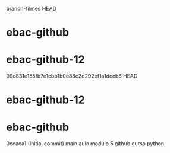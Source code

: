  branch-filmes
HEAD
# ebac-github
# ebac-github-12
 09c831e155fb7e1cbb1b0e88c2d292ef1a1dccb6
 HEAD
# ebac-github-12

# ebac-github
 0ccaca1 (Initial commit)
 main
aula modulo 5 github curso python
